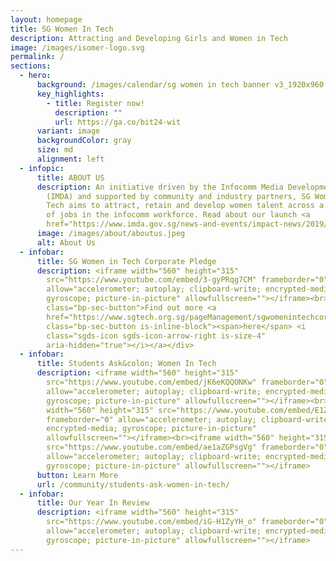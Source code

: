 ```yaml
---
layout: homepage
title: SG Women In Tech
description: Attracting and Developing Girls and Women in Tech
image: /images/isomer-logo.svg
permalink: /
sections:
  - hero:
      background: /images/calendar/sg women in tech banner v3_1920x960 copy.png
      key_highlights:
        - title: Register now!
          description: ""
          url: https://ga.co/bit24-wit
      variant: image
      backgroundColor: gray
      size: md
      alignment: left
  - infopic:
      title: ABOUT US
      description: An initiative driven by the Infocomm Media Development Authority
        (IMDA) and supported by community and industry partners, SG Women In
        Tech aims to attract, retain and develop women talent across a diversity
        of jobs in the infocomm workforce. Read about our launch <a
        href="https://www.imda.gov.sg/news-and-events/impact-news/2019/11/Empowering-women-in-tech">here</a>.
      image: /images/about/aboutus.jpeg
      alt: About Us
  - infobar:
      title: SG Women in Tech Corporate Pledge
      description: <iframe width="560" height="315"
        src="https://www.youtube.com/embed/3-gyPRqg7CM" frameborder="0"
        allow="accelerometer; autoplay; clipboard-write; encrypted-media;
        gyroscope; picture-in-picture" allowfullscreen=""></iframe><br><div
        class="bp-sec-button">Find out more <a
        href="https://www.sgtech.org.sg/pageManagement/sgwomenintechcorporatepledge"
        class="bp-sec-button is-inline-block"><span>here</span> <i
        class="sgds-icon sgds-icon-arrow-right is-size-4"
        aria-hidden="true"></i></a></div>
  - infobar:
      title: Students Ask&colon; Women In Tech
      description: <iframe width="560" height="315"
        src="https://www.youtube.com/embed/jK6eKQQONKw" frameborder="0"
        allow="accelerometer; autoplay; clipboard-write; encrypted-media;
        gyroscope; picture-in-picture" allowfullscreen=""></iframe><br><iframe
        width="560" height="315" src="https://www.youtube.com/embed/E1ZO1-GRXJs"
        frameborder="0" allow="accelerometer; autoplay; clipboard-write;
        encrypted-media; gyroscope; picture-in-picture"
        allowfullscreen=""></iframe><br><iframe width="560" height="315"
        src="https://www.youtube.com/embed/ae1aZGPsgVg" frameborder="0"
        allow="accelerometer; autoplay; clipboard-write; encrypted-media;
        gyroscope; picture-in-picture" allowfullscreen=""></iframe>
      button: Learn More
      url: /community/students-ask-women-in-tech/
  - infobar:
      title: Our Year In Review
      description: <iframe width="560" height="315"
        src="https://www.youtube.com/embed/iG-H1ZyYH_o" frameborder="0"
        allow="accelerometer; autoplay; clipboard-write; encrypted-media;
        gyroscope; picture-in-picture" allowfullscreen=""></iframe>
---
```

